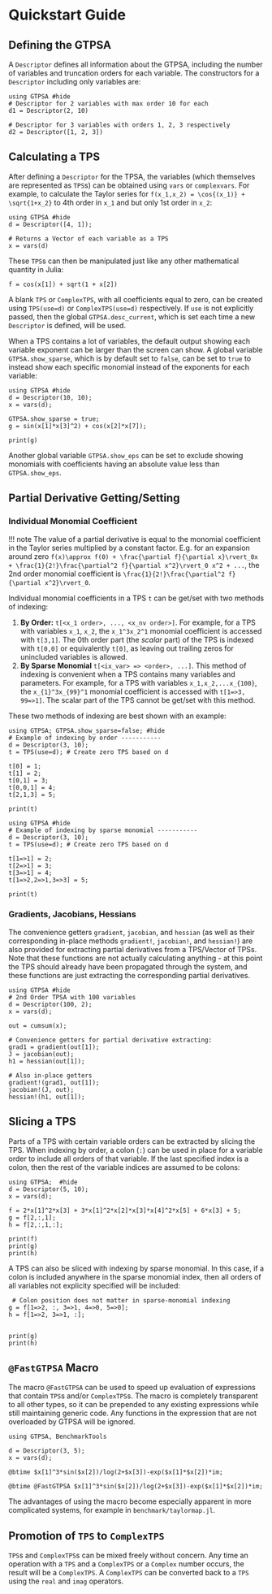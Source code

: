 # Quickstart Guide
## Defining the GTPSA
A `Descriptor` defines all information about the GTPSA, including the number of variables and truncation orders for each variable. The constructors for a `Descriptor` including only variables are:

```@example desc
using GTPSA #hide
# Descriptor for 2 variables with max order 10 for each
d1 = Descriptor(2, 10)     
```

```@example desc
# Descriptor for 3 variables with orders 1, 2, 3 respectively
d2 = Descriptor([1, 2, 3])
```

## Calculating a TPS
After defining a `Descriptor` for the TPSA, the variables (which themselves are represented as `TPS`s) can be obtained using `vars` or `complexvars`. For example, to calculate the Taylor series for ``f(x_1,x_2) = \cos{(x_1)} + \sqrt{1+x_2}`` to 4th order in ``x_1`` and but only 1st order in ``x_2``:

```@example 1
using GTPSA #hide
d = Descriptor([4, 1]);

# Returns a Vector of each variable as a TPS
x = vars(d) 
```

These `TPS`s can then be manipulated just like any other mathematical quantity in Julia:

```@example 1
f = cos(x[1]) + sqrt(1 + x[2])
```

A blank `TPS` or `ComplexTPS`, with all coefficients equal to zero, can be created using `TPS(use=d)` or `ComplexTPS(use=d)` respectively. If `use` is not explicitly passed, then the global `GTPSA.desc_current`, which is set each time a new `Descriptor` is defined, will be used.

When a TPS contains a lot of variables, the default output showing each variable exponent can be larger than the screen can show. A global variable `GTPSA.show_sparse`, which is by default set to `false`, can be set to `true` to instead show each specific monomial instead of the exponents for each variable:

```@example
using GTPSA #hide
d = Descriptor(10, 10);
x = vars(d);

GTPSA.show_sparse = true;
g = sin(x[1]*x[3]^2) + cos(x[2]*x[7]);

print(g)
```

Another global variable `GTPSA.show_eps` can be set to exclude showing monomials with coefficients having an absolute value less than `GTPSA.show_eps`.

## Partial Derivative Getting/Setting
### Individual Monomial Coefficient
!!! note
    The value of a partial derivative is equal to the monomial coefficient in the Taylor series multiplied by a constant factor. E.g. for an expansion around zero ``f(x)\approx f(0) + \frac{\partial f}{\partial x}\rvert_0x + \frac{1}{2!}\frac{\partial^2 f}{\partial x^2}\rvert_0 x^2 + ...``, the 2nd order monomial coefficient is ``\frac{1}{2!}\frac{\partial^2 f}{\partial x^2}\rvert_0``. 

Individual monomial coefficients in a TPS `t` can be get/set with two methods of indexing:

1. **By Order:** `t[<x_1 order>, ..., <x_nv order>]`. For example, for a TPS with variables ``x_1``, ``x_2``, the ``x_1^3x_2^1`` monomial coefficient is accessed with `t[3,1]`. The 0th order part (the *scalar* part) of the TPS is indexed with `t[0,0]` or equivalently `t[0]`, as leaving out trailing zeros for unincluded variables is allowed.
2. **By Sparse Monomial** `t[<ix_var> => <order>, ...]`. This method of indexing is convenient when a TPS contains many variables and parameters. For example, for a TPS with variables ``x_1,x_2,...x_{100}``, the ``x_{1}^3x_{99}^1`` monomial coefficient is accessed with `t[1=>3, 99=>1]`. The scalar part of the TPS cannot be get/set with this method.

These two methods of indexing are best shown with an example:

```@example
using GTPSA; GTPSA.show_sparse=false; #hide
# Example of indexing by order -----------
d = Descriptor(3, 10);
t = TPS(use=d); # Create zero TPS based on d

t[0] = 1;
t[1] = 2;
t[0,1] = 3;
t[0,0,1] = 4;
t[2,1,3] = 5;

print(t)
```

```@example 
using GTPSA #hide
# Example of indexing by sparse monomial -----------
d = Descriptor(3, 10);
t = TPS(use=d); # Create zero TPS based on d

t[1=>1] = 2;
t[2=>1] = 3;
t[3=>1] = 4;
t[1=>2,2=>1,3=>3] = 5;

print(t)
```

### Gradients, Jacobians, Hessians
The convenience getters `gradient`, `jacobian`, and `hessian` (as well as their corresponding in-place methods `gradient!`, `jacobian!`, and `hessian!`) are also provided for extracting partial derivatives from a TPS/Vector of TPSs. Note that these functions are not actually calculating anything - at this point the TPS should already have been propagated through the system, and these functions are just extracting the corresponding partial derivatives.

```@example
using GTPSA #hide
# 2nd Order TPSA with 100 variables
d = Descriptor(100, 2);
x = vars(d);

out = cumsum(x);

# Convenience getters for partial derivative extracting:
grad1 = gradient(out[1]);
J = jacobian(out);
h1 = hessian(out[1]);

# Also in-place getters
gradient!(grad1, out[1]);
jacobian!(J, out);
hessian!(h1, out[1]);
```

## Slicing a TPS
Parts of a TPS with certain variable orders can be extracted by slicing the TPS. When indexing by order, a colon (`:`) can be used in place for a variable order to include all orders of that variable. If the last specified index is a colon, then the rest of the variable indices are assumed to be colons:

```@example slice
using GTPSA;  #hide
d = Descriptor(5, 10);
x = vars(d);

f = 2*x[1]^2*x[3] + 3*x[1]^2*x[2]*x[3]*x[4]^2*x[5] + 6*x[3] + 5;
g = f[2,:,1];
h = f[2,:,1,:];

print(f)
print(g)
print(h)
```

A TPS can also be sliced with indexing by sparse monomial. In this case, if a colon is included anywhere in the sparse monomial index, then all orders of all variables not explicity specified will be included:

```@example slice
 # Colon position does not matter in sparse-monomial indexing
g = f[1=>2, :, 3=>1, 4=>0, 5=>0];
h = f[1=>2, 3=>1, :];


print(g)
print(h)
```

## `@FastGTPSA` Macro

The macro `@FastGTPSA` can be used to speed up evaluation of expressions that contain `TPS`s and/or `ComplexTPS`s. The macro is completely transparent to all other types, so it can be prepended to any existing expressions while still maintaining generic code. Any functions in the expression that are not overloaded by GTPSA will be ignored.

```@repl
using GTPSA, BenchmarkTools

d = Descriptor(3, 5);
x = vars(d);

@btime $x[1]^3*sin($x[2])/log(2+$x[3])-exp($x[1]*$x[2])*im;

@btime @FastGTPSA $x[1]^3*sin($x[2])/log(2+$x[3])-exp($x[1]*$x[2])*im;
```

The advantages of using the macro become especially apparent in more complicated systems, for example in `benchmark/taylormap.jl`. 

## Promotion of `TPS` to `ComplexTPS`

`TPS`s and `ComplexTPS`s can be mixed freely without concern. Any time an operation with a `TPS` and a `ComplexTPS` or a `Complex` number occurs, the result will be a `ComplexTPS`. A `ComplexTPS` can be converted back to a `TPS` using the `real` and `imag` operators.
